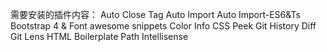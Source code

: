 需要安装的插件内容：
Auto Close Tag
Auto Import
Auto Import-ES6&Ts
Bootstrap 4 & Font awesome snippets
Color Info
CSS Peek
Git History Diff
Git Lens
HTML Boilerplate
Path Intellisense